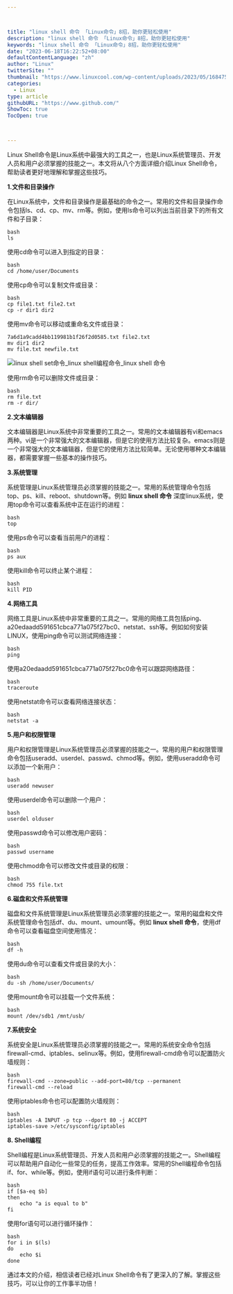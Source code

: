 ```yaml
---



title: "linux shell 命令 「Linux命令」8招，助你更轻松使用"
description: "linux shell 命令 「Linux命令」8招，助你更轻松使用"
keywords: "linux shell 命令 「Linux命令」8招，助你更轻松使用"
date: "2023-06-18T16:22:52+08:00"
defaultContentLanguage: "zh"
author: "Linux"
twitterSite: ""
thumbnail: "https://www.linuxcool.com/wp-content/uploads/2023/05/1684757413753_0.png"
categories:
  - Linux
type: article
githubURL: "https://www.github.com/"
ShowToc: true
TocOpen: true



---
```


Linux Shell命令是Linux系统中最强大的工具之一，也是Linux系统管理员、开发人员和用户必须掌握的技能之一。本文将从八个方面详细介绍Linux Shell命令，帮助读者更好地理解和掌握这些技巧。

**1.文件和目录操作**

在Linux系统中，文件和目录操作是最基础的命令之一。常用的文件和目录操作命令包括ls、cd、cp、mv、rm等。例如，使用ls命令可以列出当前目录下的所有文件和子目录：

```
bash
ls
```

使用cd命令可以进入到指定的目录：

```
bash
cd /home/user/Documents
```

使用cp命令可以复制文件或目录：

```
bash
cp file1.txt file2.txt
cp -r dir1 dir2
```

使用mv命令可以移动或重命名文件或目录：

```
7a6d1a9cadd4bb119981b1f26f2d0585.txt file2.txt
mv dir1 dir2
mv file.txt newfile.txt
```

![linux shell set命令_linux shell编程命令_linux shell 命令](https://www.linuxcool.com/wp-content/uploads/2023/05/1684757413753_0.png)

使用rm命令可以删除文件或目录：

```
bash
rm file.txt
rm -r dir/
```

**2.文本编辑器**

文本编辑器是Linux系统中非常重要的工具之一。常用的文本编辑器有vi和emacs两种。vi是一个非常强大的文本编辑器，但是它的使用方法比较复杂。emacs则是一个非常强大的文本编辑器，但是它的使用方法比较简单。无论使用哪种文本编辑器，都需要掌握一些基本的操作技巧。

**3.系统管理**

系统管理是Linux系统管理员必须掌握的技能之一。常用的系统管理命令包括top、ps、kill、reboot、shutdown等。例如 **linux shell 命令** 深度linux系统，使用top命令可以查看系统中正在运行的进程：

```
bash
top
```

使用ps命令可以查看当前用户的进程：

```
bash
ps aux
```

使用kill命令可以终止某个进程：

```
bash
kill PID
```

**4.网络工具**

网络工具是Linux系统中非常重要的工具之一。常用的网络工具包括ping、a20edaadd591651cbca771a075f27bc0、netstat、ssh等。例如如何安装LINUX，使用ping命令可以测试网络连接：

```
bash
ping
```

使用a20edaadd591651cbca771a075f27bc0命令可以跟踪网络路径：

```
bash
traceroute
```

使用netstat命令可以查看网络连接状态：

```
bash
netstat -a
```

**5.用户和权限管理**

用户和权限管理是Linux系统管理员必须掌握的技能之一。常用的用户和权限管理命令包括useradd、userdel、passwd、chmod等。例如，使用useradd命令可以添加一个新用户：

```
bash
useradd newuser
```

使用userdel命令可以删除一个用户：

```
bash
userdel olduser
```

使用passwd命令可以修改用户密码：

```
bash
passwd username
```

使用chmod命令可以修改文件或目录的权限：

```
bash
chmod 755 file.txt
```

**6.磁盘和文件系统管理**

磁盘和文件系统管理是Linux系统管理员必须掌握的技能之一。常用的磁盘和文件系统管理命令包括df、du、mount、umount等。例如 **linux shell 命令**，使用df命令可以查看磁盘空间使用情况：

```
bash
df -h
```

使用du命令可以查看文件或目录的大小：

```
bash
du -sh /home/user/Documents/
```

使用mount命令可以挂载一个文件系统：

```
bash
mount /dev/sdb1 /mnt/usb/
```

**7.系统安全**

系统安全是Linux系统管理员必须掌握的技能之一。常用的系统安全命令包括firewall-cmd、iptables、selinux等。例如，使用firewall-cmd命令可以配置防火墙规则：

```
bash
firewall-cmd --zone=public --add-port=80/tcp --permanent
firewall-cmd --reload
```

使用iptables命令也可以配置防火墙规则：

```
bash
iptables -A INPUT -p tcp --dport 80 -j ACCEPT
iptables-save >/etc/sysconfig/iptables
```

**8. Shell编程**

Shell编程是Linux系统管理员、开发人员和用户必须掌握的技能之一。Shell编程可以帮助用户自动化一些常见的任务，提高工作效率。常用的Shell编程命令包括if、for、while等。例如，使用if语句可以进行条件判断：

```
bash
if [$a-eq $b]
then
    echo "a is equal to b"
fi
```

使用for语句可以进行循环操作：

```
bash
for i in $(ls)
do
    echo $i
done
```

通过本文的介绍，相信读者已经对Linux Shell命令有了更深入的了解。掌握这些技巧，可以让你的工作事半功倍！